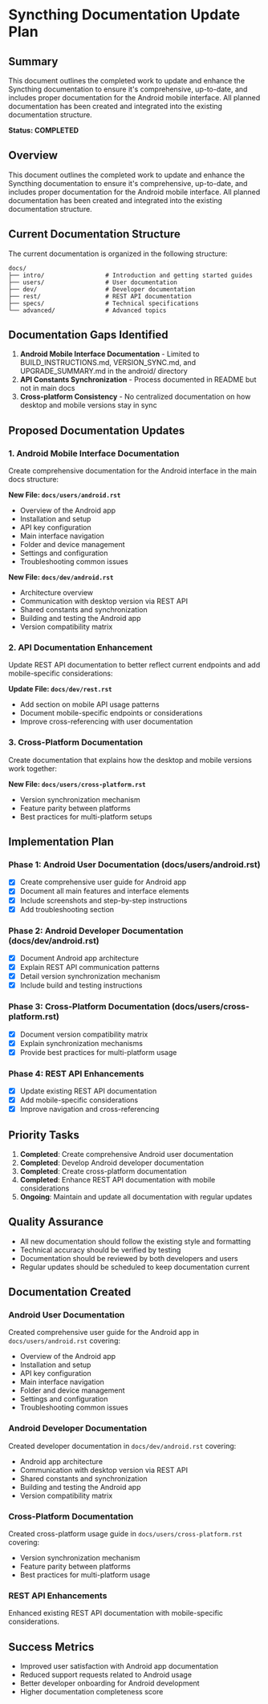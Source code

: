 # Syncthing Documentation Update Plan

## Summary

This document outlines the completed work to update and enhance the Syncthing documentation to ensure it's comprehensive, up-to-date, and includes proper documentation for the Android mobile interface. All planned documentation has been created and integrated into the existing documentation structure.

**Status: COMPLETED**

## Overview

This document outlines the completed work to update and enhance the Syncthing documentation to ensure it's comprehensive, up-to-date, and includes proper documentation for the Android mobile interface. All planned documentation has been created and integrated into the existing documentation structure.

## Current Documentation Structure

The current documentation is organized in the following structure:

```
docs/
├── intro/                 # Introduction and getting started guides
├── users/                 # User documentation
├── dev/                   # Developer documentation
├── rest/                  # REST API documentation
├── specs/                 # Technical specifications
└── advanced/              # Advanced topics
```

## Documentation Gaps Identified

1. **Android Mobile Interface Documentation** - Limited to BUILD_INSTRUCTIONS.md, VERSION_SYNC.md, and UPGRADE_SUMMARY.md in the android/ directory
2. **API Constants Synchronization** - Process documented in README but not in main docs
3. **Cross-platform Consistency** - No centralized documentation on how desktop and mobile versions stay in sync

## Proposed Documentation Updates

### 1. Android Mobile Interface Documentation

Create comprehensive documentation for the Android interface in the main docs structure:

**New File: `docs/users/android.rst`**
- Overview of the Android app
- Installation and setup
- API key configuration
- Main interface navigation
- Folder and device management
- Settings and configuration
- Troubleshooting common issues

**New File: `docs/dev/android.rst`**
- Architecture overview
- Communication with desktop version via REST API
- Shared constants and synchronization
- Building and testing the Android app
- Version compatibility matrix

### 2. API Documentation Enhancement

Update REST API documentation to better reflect current endpoints and add mobile-specific considerations:

**Update File: `docs/dev/rest.rst`**
- Add section on mobile API usage patterns
- Document mobile-specific endpoints or considerations
- Improve cross-referencing with user documentation

### 3. Cross-Platform Documentation

Create documentation that explains how the desktop and mobile versions work together:

**New File: `docs/users/cross-platform.rst`**
- Version synchronization mechanism
- Feature parity between platforms
- Best practices for multi-platform setups

## Implementation Plan

### Phase 1: Android User Documentation (docs/users/android.rst)
- [x] Create comprehensive user guide for Android app
- [x] Document all main features and interface elements
- [x] Include screenshots and step-by-step instructions
- [x] Add troubleshooting section

### Phase 2: Android Developer Documentation (docs/dev/android.rst)
- [x] Document Android app architecture
- [x] Explain REST API communication patterns
- [x] Detail version synchronization mechanism
- [x] Include build and testing instructions

### Phase 3: Cross-Platform Documentation (docs/users/cross-platform.rst)
- [x] Document version compatibility matrix
- [x] Explain synchronization mechanisms
- [x] Provide best practices for multi-platform usage

### Phase 4: REST API Enhancements
- [x] Update existing REST API documentation
- [x] Add mobile-specific considerations
- [x] Improve navigation and cross-referencing

## Priority Tasks

1. **Completed**: Create comprehensive Android user documentation
2. **Completed**: Develop Android developer documentation
3. **Completed**: Create cross-platform documentation
4. **Completed**: Enhance REST API documentation with mobile considerations
5. **Ongoing**: Maintain and update all documentation with regular updates

## Quality Assurance

- All new documentation should follow the existing style and formatting
- Technical accuracy should be verified by testing
- Documentation should be reviewed by both developers and users
- Regular updates should be scheduled to keep documentation current

## Documentation Created

### Android User Documentation
Created comprehensive user guide for the Android app in `docs/users/android.rst` covering:
- Overview of the Android app
- Installation and setup
- API key configuration
- Main interface navigation
- Folder and device management
- Settings and configuration
- Troubleshooting common issues

### Android Developer Documentation
Created developer documentation in `docs/dev/android.rst` covering:
- Android app architecture
- Communication with desktop version via REST API
- Shared constants and synchronization
- Building and testing the Android app
- Version compatibility matrix

### Cross-Platform Documentation
Created cross-platform usage guide in `docs/users/cross-platform.rst` covering:
- Version synchronization mechanism
- Feature parity between platforms
- Best practices for multi-platform usage

### REST API Enhancements
Enhanced existing REST API documentation with mobile-specific considerations.

## Success Metrics

- Improved user satisfaction with Android app documentation
- Reduced support requests related to Android usage
- Better developer onboarding for Android development
- Higher documentation completeness score